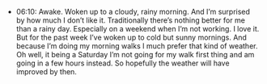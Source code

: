 - 06:10: Awake. Woken up to a cloudy, rainy morning. And I’m surprised by how much I don’t like it. Traditionally there’s nothing better for me than a rainy day. Especially on a weekend when I’m not working. I love it. But for the past week I’ve woken up to cold but sunny mornings. And because I’m doing my morning walks I much prefer that kind of weather. Oh well, it being a Saturday I’m not going for my walk first thing and am going in a few hours instead. So hopefully the weather will have improved by then. 